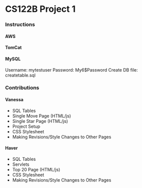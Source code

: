 <h1>CS122B Project 1</h1>
<h3>Instructions</h3>
<h4>AWS</h4>
<p></p>
<h4>TomCat</h4>
<p></p>
<h4>MySQL</h4>
<p>Username: mytestuser Password: My6$Password Create DB file: createtable.sql</p>
<h3>Contributions</h3>
<h4>Vanessa</h4>
<ul>
  <li>SQL Tables</li>
  <li>Single Move Page (HTML/js)</li>
  <li>Single Star Page (HTML/js)</li>
  <li>Project Setup</li>
  <li>CSS Stylesheet</li>
  <li>Making Revisions/Style Changes to Other Pages</li>
</ul>
<h4>Haver</h4>
<ul>
  <li>SQL Tables</li>
  <li>Servlets</li>
  <li>Top 20 Page (HTML/js)</li>
  <li>CSS Stylesheet</li>
  <li>Making Revisions/Style Changes to Other Pages</li>
</ul>
